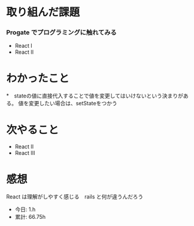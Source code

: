 # 取り組んだ課題
### Progate でプログラミングに触れてみる
* React Ⅰ
* React Ⅱ
# わかったこと
*　stateの値に直接代入することで値を変更してはいけないという決まりがある。
値を変更したい場合は、setStateをつかう
# 次やること
* React Ⅱ
* React Ⅲ
# 感想
React は理解がしやすく感じる　rails と何が違うんだろう
* 今日: 1.h
* 累計: 66.75h
